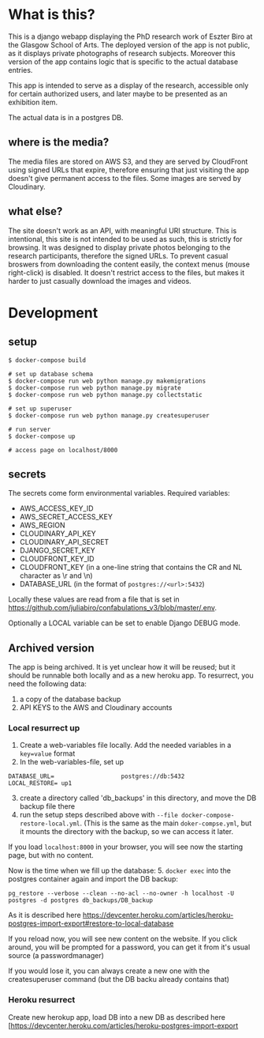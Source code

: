 # What is this?

This is a django webapp displaying the PhD research work of Eszter Biro at the Glasgow School of Arts. The deployed version of the app is not public, as it displays private photographs of research subjects. Moreover this version of the app contains logic that is specific to the actual database entries. 

This app is intended to serve as a display of the research, accessible only for certain authorized users, and later maybe to be presented as an exhibition item. 

The actual data is in a postgres DB. 

## where is the media?

The media files are stored on AWS S3, and they are served by CloudFront using signed URLs that expire, therefore ensuring that just visiting the app doesn't give permanent access to the files. Some images are served by Cloudinary. 

## what else?
The site doesn't work as an API, with meaningful URI structure. This is intentional, this site is not intended to be used as such, this is strictly for browsing. It was designed to display private photos belonging to the research participants, therefore the signed URLs. To prevent casual broswers from downloading the content easily, the context menus (mouse right-click) is disabled. It doesn't restrict access to the files, but makes it harder to just casually download the images and videos. 

# Development

## setup

```
$ docker-compose build

# set up database schema
$ docker-compose run web python manage.py makemigrations
$ docker-compose run web python manage.py migrate
$ docker-compose run web python manage.py collectstatic
 
# set up superuser
$ docker-compose run web python manage.py createsuperuser

# run server
$ docker-compose up

# access page on localhost/8000
```

## secrets

The secrets come form environmental variables. Required variables:
 - AWS_ACCESS_KEY_ID
 - AWS_SECRET_ACCESS_KEY
 - AWS_REGION
 - CLOUDINARY_API_KEY
 - CLOUDINARY_API_SECRET
 - DJANGO_SECRET_KEY
 - CLOUDFRONT_KEY_ID
 - CLOUDFRONT_KEY (in a one-line string that contains the CR and NL character as \r and \n)
 - DATABASE_URL (in the format of `postgres://<url>:5432`)
 
 Locally these values are read from a file that is set in https://github.com/juliabiro/confabulations_v3/blob/master/.env. 

Optionally a LOCAL variable can be set to enable Django DEBUG mode. 

## Archived version

The app is being archived. It is yet unclear how it will be reused; but it should be runnable both locally and as a new heroku app. 
To resurrect, you need the following data:

1. a copy of the database backup
2. API KEYS to the AWS and Cloudinary accounts


### Local resurrect up

1. Create a web-variables file locally. Add the needed variables in a `key=value` format 
2. In the web-variables-file, set  up
```
DATABASE_URL=                   postgres://db:5432 
LOCAL_RESTORE= up1
```
3. create a directory called 'db_backups' in this directory, and move the DB backup file there 
4. run the setup steps described above with `--file docker-compose-restore-local.yml`.  (This is the same as the main `doker-compse.yml`, but it mounts the directory with the backup, so we can access it later.  

If you load `localhost:8000` in your browser, you will see now the starting page, but with no content. 

Now is the time when we fill up the database:
5. `docker exec` into the postgres container again and import the DB backup:
```
pg_restore --verbose --clean --no-acl --no-owner -h localhost -U postgres -d postgres db_backups/DB_backup
```
As it is described here https://devcenter.heroku.com/articles/heroku-postgres-import-export#restore-to-local-database

If you reload now, you will see new content on the website. If you click around, you will be prompted for a password, you can get it from it's usual source (a passwordmanager)

If you would lose it, you can always create a new one with the createsuperuser command (but the DB backu already contains that)



### Heroku resurrect

Create new herokup app, load DB into a new DB as described here [https://devcenter.heroku.com/articles/heroku-postgres-import-export
